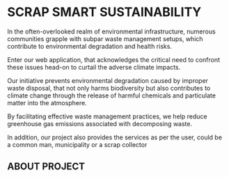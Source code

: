 <h1>SCRAP SMART SUSTAINABILITY</h1>

<p>In the often-overlooked realm of environmental infrastructure, numerous communities grapple with subpar waste management setups, which contribute to environmental degradation and health risks. </p>

<p>Enter our web application, that acknowledges the critical need to confront these issues head-on to curtail the adverse climate impacts.</p>

<p>Our initiative prevents environmental degradation caused by improper waste disposal, that not only harms biodiversity but also contributes to climate change through the release of harmful chemicals and particulate matter into the atmosphere.</p>
<p>By facilitating effective waste management practices, we help reduce greenhouse gas emissions associated with decomposing waste.</p>

<p>In addition, our project also provides the services as per the user, could be a common man, municipality or a scrap collector</p>

<h2>ABOUT PROJECT</h2>
